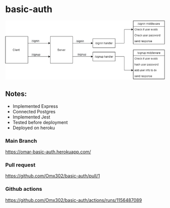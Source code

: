 # basic-auth
![img](./r.png)
## Notes:
- Implemented Express
- Connected Postgres
- Implemented Jest
- Tested before deployment
- Deployed on heroku


### Main Branch
https://omar-basic-auth.herokuapp.com/
### Pull request
https://github.com/Omx302/basic-auth/pull/1
### Github actions
https://github.com/Omx302/basic-auth/actions/runs/1156487089
